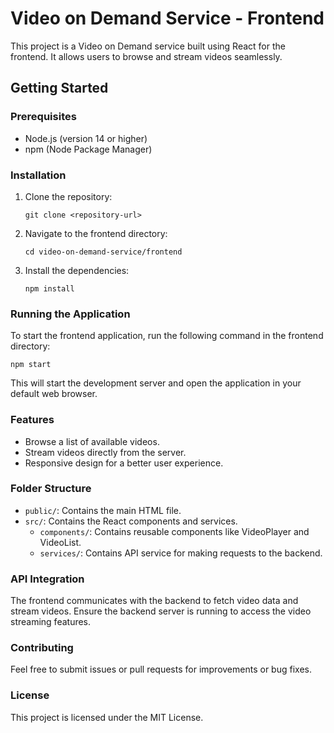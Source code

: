 # Video on Demand Service - Frontend

This project is a Video on Demand service built using React for the frontend. It allows users to browse and stream videos seamlessly.

## Getting Started

### Prerequisites

- Node.js (version 14 or higher)
- npm (Node Package Manager)

### Installation

1. Clone the repository:
   ```
   git clone <repository-url>
   ```

2. Navigate to the frontend directory:
   ```
   cd video-on-demand-service/frontend
   ```

3. Install the dependencies:
   ```
   npm install
   ```

### Running the Application

To start the frontend application, run the following command in the frontend directory:
```
npm start
```

This will start the development server and open the application in your default web browser.

### Features

- Browse a list of available videos.
- Stream videos directly from the server.
- Responsive design for a better user experience.

### Folder Structure

- `public/`: Contains the main HTML file.
- `src/`: Contains the React components and services.
  - `components/`: Contains reusable components like VideoPlayer and VideoList.
  - `services/`: Contains API service for making requests to the backend.

### API Integration

The frontend communicates with the backend to fetch video data and stream videos. Ensure the backend server is running to access the video streaming features.

### Contributing

Feel free to submit issues or pull requests for improvements or bug fixes.

### License

This project is licensed under the MIT License.